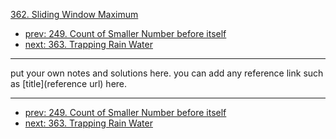 [362. Sliding Window Maximum](http://www.lintcode.com/problem/sliding-window-maximum)

- [prev: 249. Count of Smaller Number before itself](249-count-of-smaller-number-before-itself.md)
- [next: 363. Trapping Rain Water](363-trapping-rain-water.md)

---

put your own notes and solutions here.
you can add any reference link such as [title](reference url) here.

---

- [prev: 249. Count of Smaller Number before itself](249-count-of-smaller-number-before-itself.md)
- [next: 363. Trapping Rain Water](363-trapping-rain-water.md)
